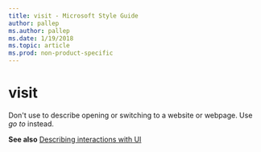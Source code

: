 ```yaml
---
title: visit - Microsoft Style Guide
author: pallep
ms.author: pallep
ms.date: 1/19/2018
ms.topic: article
ms.prod: non-product-specific
---
```


# visit

Don't use to describe opening or switching to a website or webpage. Use *go to* instead.

**See also** [Describing interactions with UI](/style-guide/procedures-instructions/describing-interactions-with-ui)

